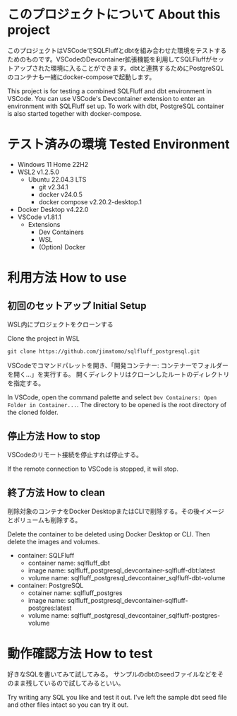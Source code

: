 # このプロジェクトについて About this project
このプロジェクトはVSCodeでSQLFluffとdbtを組み合わせた環境をテストするためのものです。VSCodeのDevcontainer拡張機能を利用してSQLFluffがセットアップされた環境に入ることができます。dbtと連携するためにPostgreSQLのコンテナも一緒にdocker-composeで起動します。

This project is for testing a combined SQLFluff and dbt environment in VSCode. You can use VSCode's Devcontainer extension to enter an environment with SQLFluff set up. To work with dbt, PostgreSQL container is also started together with docker-compose.


# テスト済みの環境 Tested Environment
- Windows 11 Home 22H2
- WSL2 v1.2.5.0
  - Ubuntu 22.04.3 LTS
    - git v2.34.1
    - docker v24.0.5
    - docker compose v2.20.2-desktop.1
- Docker Desktop v4.22.0
- VSCode v1.81.1
  - Extensions
    - Dev Containers
    - WSL
    - (Option) Docker


# 利用方法 How to use
## 初回のセットアップ Initial Setup
WSL内にプロジェクトをクローンする

Clone the project in WSL

```
git clone https://github.com/jimatomo/sqlfluff_postgresql.git
```



VSCodeでコマンドパレットを開き、「開発コンテナー: コンテナーでフォルダーを開く...」を実行する。
開くディレクトリはクローンしたルートのディレクトリを指定する。


In VSCode, open the command palette and select ```Dev Containers: Open Folder in Container...```. The directory to be opened is the root directory of the cloned folder.


## 停止方法 How to stop
VSCodeのリモート接続を停止すれば停止する。

If the remote connection to VSCode is stopped, it will stop.


## 終了方法 How to clean

削除対象のコンテナをDocker DesktopまたはCLIで削除する。その後イメージとボリュームも削除する。

Delete the container to be deleted using Docker Desktop or CLI. Then delete the images and volumes.

- container: SQLFluff
  - container name: sqlfluff_dbt
  - image name: sqlfluff_postgresql_devcontainer-sqlfluff-dbt:latest
  - volume name: sqlfluff_postgresql_devcontainer_sqlfluff-dbt-volume
- container: PostgreSQL
  - cotainer name: sqlfluff_postgres
  - image name: sqlfluff_postgresql_devcontainer-sqlfluff-postgres:latest
  - volume name: sqlfluff_postgresql_devcontainer_sqlfluff-postgres-volume

# 動作確認方法 How to test
好きなSQLを書いてみて試してみる。
サンプルのdbtのseedファイルなどをそのまま残しているので試してみるといい。

Try writing any SQL you like and test it out.
I've left the sample dbt seed file and other files intact so you can try it out.

